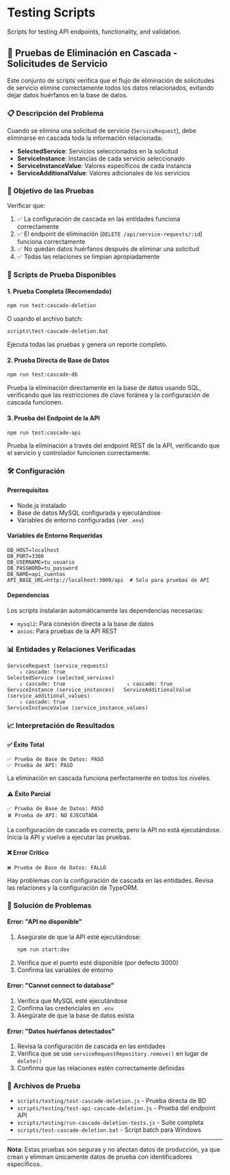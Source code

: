 # Testing Scripts

Scripts for testing API endpoints, functionality, and validation.

## 🧪 Pruebas de Eliminación en Cascada - Solicitudes de Servicio

Este conjunto de scripts verifica que el flujo de eliminación de solicitudes de servicio elimine correctamente todos los datos relacionados, evitando dejar datos huérfanos en la base de datos.

### 📋 Descripción del Problema

Cuando se elimina una solicitud de servicio (`ServiceRequest`), debe eliminarse en cascada toda la información relacionada:

- **SelectedService**: Servicios seleccionados en la solicitud
- **ServiceInstance**: Instancias de cada servicio seleccionado
- **ServiceInstanceValue**: Valores específicos de cada instancia
- **ServiceAdditionalValue**: Valores adicionales de los servicios

### 🎯 Objetivo de las Pruebas

Verificar que:

1. ✅ La configuración de cascada en las entidades funciona correctamente
2. ✅ El endpoint de eliminación (`DELETE /api/service-requests/:id`) funciona correctamente
3. ✅ No quedan datos huérfanos después de eliminar una solicitud
4. ✅ Todas las relaciones se limpian apropiadamente

### 🧪 Scripts de Prueba Disponibles

#### 1. Prueba Completa (Recomendado)

```bash
npm run test:cascade-deletion
```

O usando el archivo batch:

```bash
scripts\test-cascade-deletion.bat
```

Ejecuta todas las pruebas y genera un reporte completo.

#### 2. Prueba Directa de Base de Datos

```bash
npm run test:cascade-db
```

Prueba la eliminación directamente en la base de datos usando SQL, verificando que las restricciones de clave foránea y la configuración de cascada funcionen.

#### 3. Prueba del Endpoint de la API

```bash
npm run test:cascade-api
```

Prueba la eliminación a través del endpoint REST de la API, verificando que el servicio y controlador funcionen correctamente.

### 🛠️ Configuración

#### Prerrequisitos

- Node.js instalado
- Base de datos MySQL configurada y ejecutándose
- Variables de entorno configuradas (ver `.env`)

#### Variables de Entorno Requeridas

```env
DB_HOST=localhost
DB_PORT=3306
DB_USERNAME=tu_usuario
DB_PASSWORD=tu_password
DB_NAME=api_cuentas
API_BASE_URL=http://localhost:3000/api  # Solo para pruebas de API
```

#### Dependencias

Los scripts instalarán automáticamente las dependencias necesarias:

- `mysql2`: Para conexión directa a la base de datos
- `axios`: Para pruebas de la API REST

### 📊 Entidades y Relaciones Verificadas

```
ServiceRequest (service_requests)
    ↓ cascade: true
SelectedService (selected_services)
    ↓ cascade: true                    ↓ cascade: true
ServiceInstance (service_instances)   ServiceAdditionalValue (service_additional_values)
    ↓ cascade: true
ServiceInstanceValue (service_instance_values)
```

### 📈 Interpretación de Resultados

#### ✅ Éxito Total

```
✅ Prueba de Base de Datos: PASÓ
✅ Prueba de API: PASÓ
```

La eliminación en cascada funciona perfectamente en todos los niveles.

#### ⚠️ Éxito Parcial

```
✅ Prueba de Base de Datos: PASÓ
⏸️ Prueba de API: NO EJECUTADA
```

La configuración de cascada es correcta, pero la API no está ejecutándose. Inicia la API y vuelve a ejecutar las pruebas.

#### ❌ Error Crítico

```
❌ Prueba de Base de Datos: FALLÓ
```

Hay problemas con la configuración de cascada en las entidades. Revisa las relaciones y la configuración de TypeORM.

### 🔧 Solución de Problemas

#### Error: "API no disponible"

1. Asegúrate de que la API esté ejecutándose:
   ```bash
   npm run start:dev
   ```
2. Verifica que el puerto esté disponible (por defecto 3000)
3. Confirma las variables de entorno

#### Error: "Cannot connect to database"

1. Verifica que MySQL esté ejecutándose
2. Confirma las credenciales en `.env`
3. Asegúrate de que la base de datos exista

#### Error: "Datos huérfanos detectados"

1. Revisa la configuración de cascada en las entidades
2. Verifica que se use `serviceRequestRepository.remove()` en lugar de `delete()`
3. Confirma que las relaciones estén correctamente definidas

### 📁 Archivos de Prueba

- `scripts/testing/test-cascade-deletion.js` - Prueba directa de BD
- `scripts/testing/test-api-cascade-deletion.js` - Prueba del endpoint API
- `scripts/testing/run-cascade-deletion-tests.js` - Suite completa
- `scripts/test-cascade-deletion.bat` - Script batch para Windows

---

**Nota**: Estas pruebas son seguras y no afectan datos de producción, ya que crean y eliminan únicamente datos de prueba con identificadores específicos.
